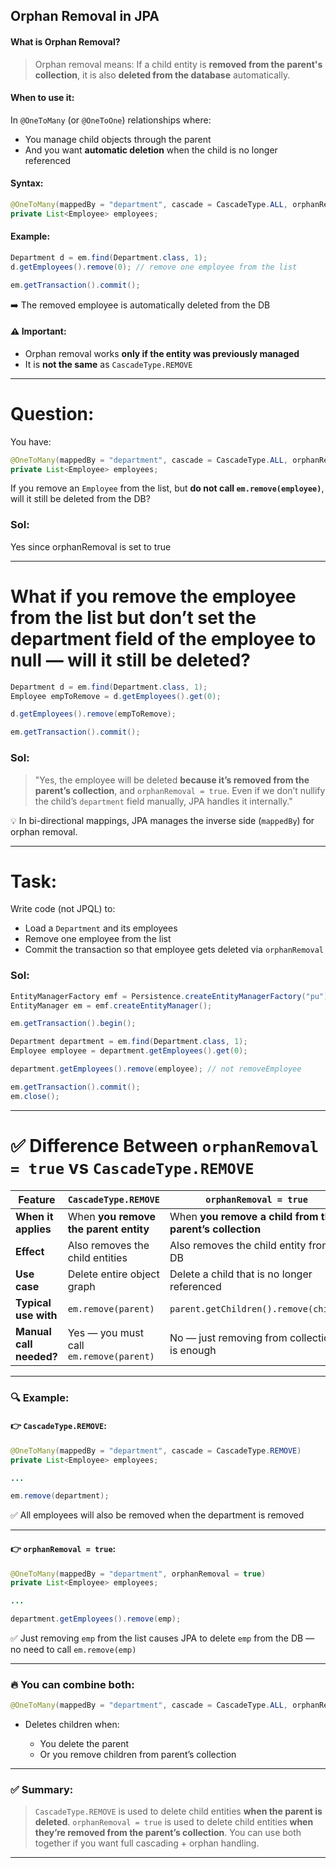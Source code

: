 ## Orphan Removal in JPA

#### What is Orphan Removal?

> Orphan removal means:
> If a child entity is **removed from the parent's collection**, it is also **deleted from the database** automatically.

#### When to use it:

In `@OneToMany` (or `@OneToOne`) relationships where:

* You manage child objects through the parent
* And you want **automatic deletion** when the child is no longer referenced

#### Syntax:

```java
@OneToMany(mappedBy = "department", cascade = CascadeType.ALL, orphanRemoval = true)
private List<Employee> employees;
```

#### Example:

```java
Department d = em.find(Department.class, 1);
d.getEmployees().remove(0); // remove one employee from the list

em.getTransaction().commit();
```

➡️ The removed employee is automatically deleted from the DB

#### ⚠️ Important:

* Orphan removal works **only if the entity was previously managed**
* It is **not the same** as `CascadeType.REMOVE`

---

# Question:

You have:

```java
@OneToMany(mappedBy = "department", cascade = CascadeType.ALL, orphanRemoval = true)
private List<Employee> employees;
```

If you remove an `Employee` from the list, but **do not call `em.remove(employee)`**, will it still be deleted from the DB?

### Sol:

Yes since orphanRemoval is set to true

---

# What if you remove the employee from the list but don’t set the department field of the employee to null — will it still be deleted?

```java
Department d = em.find(Department.class, 1);
Employee empToRemove = d.getEmployees().get(0);

d.getEmployees().remove(empToRemove);

em.getTransaction().commit();
```

### Sol:

> "Yes, the employee will be deleted **because it’s removed from the parent’s collection**, and `orphanRemoval = true`.
> Even if we don’t nullify the child’s `department` field manually, JPA handles it internally."

💡 In bi-directional mappings, JPA manages the inverse side (`mappedBy`) for orphan removal.

---

# Task:

Write code (not JPQL) to:

* Load a `Department` and its employees
* Remove one employee from the list
* Commit the transaction so that employee gets deleted via `orphanRemoval`

### Sol:

```java
EntityManagerFactory emf = Persistence.createEntityManagerFactory("pu");
EntityManager em = emf.createEntityManager();

em.getTransaction().begin();

Department department = em.find(Department.class, 1);
Employee employee = department.getEmployees().get(0);

department.getEmployees().remove(employee); // not removeEmployee

em.getTransaction().commit();
em.close();
```

---

# ✅ Difference Between `orphanRemoval = true` vs `CascadeType.REMOVE`

| Feature                 | `CascadeType.REMOVE`                    | `orphanRemoval = true`                                   |
| ----------------------- | --------------------------------------- | -------------------------------------------------------- |
| **When it applies**     | When **you remove the parent entity**   | When **you remove a child from the parent’s collection** |
| **Effect**              | Also removes the child entities         | Also removes the child entity from DB                    |
| **Use case**            | Delete entire object graph              | Delete a child that is no longer referenced              |
| **Typical use with**    | `em.remove(parent)`                     | `parent.getChildren().remove(child)`                     |
| **Manual call needed?** | Yes — you must call `em.remove(parent)` | No — just removing from collection is enough             |

---

### 🔍 Example:

#### 👉 `CascadeType.REMOVE`:

```java
@OneToMany(mappedBy = "department", cascade = CascadeType.REMOVE)
private List<Employee> employees;

...

em.remove(department);
```

✅ All employees will also be removed when the department is removed

---

#### 👉 `orphanRemoval = true`:

```java
@OneToMany(mappedBy = "department", orphanRemoval = true)
private List<Employee> employees;

...

department.getEmployees().remove(emp);
```

✅ Just removing `emp` from the list causes JPA to delete `emp` from the DB — no need to call `em.remove(emp)`

---

### 🔥 You can combine both:

```java
@OneToMany(mappedBy = "department", cascade = CascadeType.ALL, orphanRemoval = true)
```

* Deletes children when:

  * You delete the parent
  * Or you remove children from parent’s collection

---

### ✅ Summary:

> `CascadeType.REMOVE` is used to delete child entities **when the parent is deleted**.
> `orphanRemoval = true` is used to delete child entities **when they’re removed from the parent’s collection**.
> You can use both together if you want full cascading + orphan handling.

---



